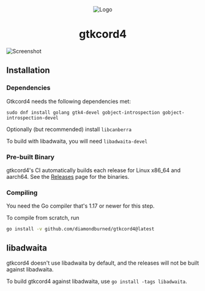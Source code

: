 <div align="center">

![Logo](./internal/icons/svg/logo.svg)

# gtkcord4

</div>

![Screenshot](./.github/screenshot2.png)

## Installation

### Dependencies

Gtkcord4 needs the following dependencies met:

```
sudo dnf install golang gtk4-devel gobject-introspection gobject-introspection-devel
```

Optionally (but recommended) install `libcanberra`

To build with libadwaita, you will need `libadwaita-devel`

### Pre-built Binary

gtkcord4's CI automatically builds each release for Linux x86_64 and aarch64.
See the [Releases](https://github.com/diamondburned/gtkcord4/releases) page for
the binaries.

### Compiling

You need the Go compiler that's 1.17 or newer for this step.

To compile from scratch, run

```sh
go install -v github.com/diamondburned/gtkcord4@latest
```

## libadwaita

gtkcord4 doesn't use libadwaita by default, and the releases will not be built
against libadwaita.

To build gtkcord4 against libadwaita, use `go install -tags libadwaita`.
